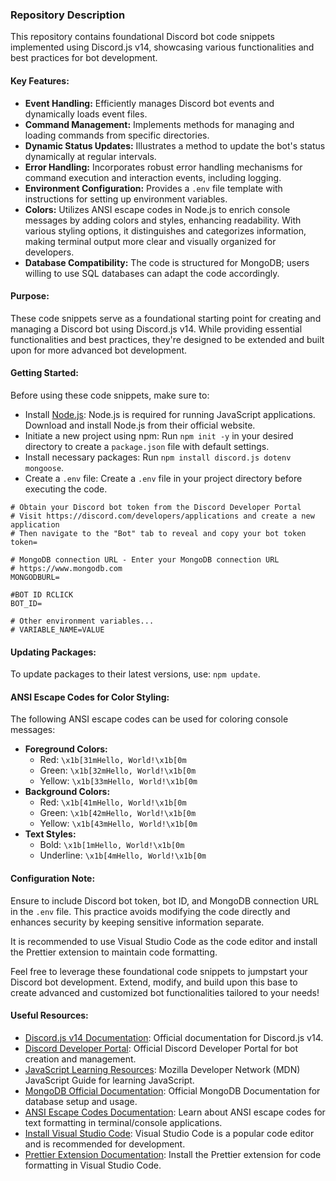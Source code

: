 ### Repository Description

This repository contains foundational Discord bot code snippets implemented using Discord.js v14, showcasing various functionalities and best practices for bot development.

#### Key Features:

- **Event Handling:** Efficiently manages Discord bot events and dynamically loads event files.
- **Command Management:** Implements methods for managing and loading commands from specific directories.
- **Dynamic Status Updates:** Illustrates a method to update the bot's status dynamically at regular intervals.
- **Error Handling:** Incorporates robust error handling mechanisms for command execution and interaction events, including logging.
- **Environment Configuration:** Provides a `.env` file template with instructions for setting up environment variables.
- **Colors:** Utilizes ANSI escape codes in Node.js to enrich console messages by adding colors and styles, enhancing readability. With various styling options, it distinguishes and categorizes information, making terminal output more clear and visually organized for developers.
- **Database Compatibility:** The code is structured for MongoDB; users willing to use SQL databases can adapt the code accordingly.

#### Purpose:

These code snippets serve as a foundational starting point for creating and managing a Discord bot using Discord.js v14. While providing essential functionalities and best practices, they're designed to be extended and built upon for more advanced bot development.

#### Getting Started:

Before using these code snippets, make sure to:

- Install [Node.js](https://nodejs.org/): Node.js is required for running JavaScript applications. Download and install Node.js from their official website.
- Initiate a new project using npm: Run `npm init -y` in your desired directory to create a `package.json` file with default settings.
- Install necessary packages: Run `npm install discord.js dotenv mongoose`.
- Create a `.env` file: Create a `.env` file in your project directory before executing the code.

```
# Obtain your Discord bot token from the Discord Developer Portal
# Visit https://discord.com/developers/applications and create a new application
# Then navigate to the "Bot" tab to reveal and copy your bot token
token=

# MongoDB connection URL - Enter your MongoDB connection URL
# https://www.mongodb.com
MONGODBURL=

#BOT ID RCLICK
BOT_ID=

# Other environment variables...
# VARIABLE_NAME=VALUE
```


#### Updating Packages:

To update packages to their latest versions, use: `npm update`.

#### ANSI Escape Codes for Color Styling:

The following ANSI escape codes can be used for coloring console messages:

- **Foreground Colors:** 
  - Red: `\x1b[31mHello, World!\x1b[0m`
  - Green: `\x1b[32mHello, World!\x1b[0m`
  - Yellow: `\x1b[33mHello, World!\x1b[0m`
- **Background Colors:** 
  - Red: `\x1b[41mHello, World!\x1b[0m`
  - Green: `\x1b[42mHello, World!\x1b[0m`
  - Yellow: `\x1b[43mHello, World!\x1b[0m`
- **Text Styles:** 
  - Bold: `\x1b[1mHello, World!\x1b[0m`
  - Underline: `\x1b[4mHello, World!\x1b[0m`

#### Configuration Note:

Ensure to include Discord bot token, bot ID, and MongoDB connection URL in the `.env` file. This practice avoids modifying the code directly and enhances security by keeping sensitive information separate.

It is recommended to use Visual Studio Code as the code editor and install the Prettier extension to maintain code formatting.

Feel free to leverage these foundational code snippets to jumpstart your Discord bot development. Extend, modify, and build upon this base to create advanced and customized bot functionalities tailored to your needs!

#### Useful Resources:

- [Discord.js v14 Documentation](https://discord.js.org/#/docs/main/v14/general/welcome): Official documentation for Discord.js v14.
- [Discord Developer Portal](https://discord.com/developers/docs/intro): Official Discord Developer Portal for bot creation and management.
- [JavaScript Learning Resources](https://developer.mozilla.org/en-US/docs/Web/JavaScript/Guide): Mozilla Developer Network (MDN) JavaScript Guide for learning JavaScript.
- [MongoDB Official Documentation](https://docs.mongodb.com/): Official MongoDB Documentation for database setup and usage.
- [ANSI Escape Codes Documentation](https://en.wikipedia.org/wiki/ANSI_escape_code): Learn about ANSI escape codes for text formatting in terminal/console applications.
- [Install Visual Studio Code](https://code.visualstudio.com/): Visual Studio Code is a popular code editor and is recommended for development.
- [Prettier Extension Documentation](https://marketplace.visualstudio.com/items?itemName=esbenp.prettier-vscode): Install the Prettier extension for code formatting in Visual Studio Code.
